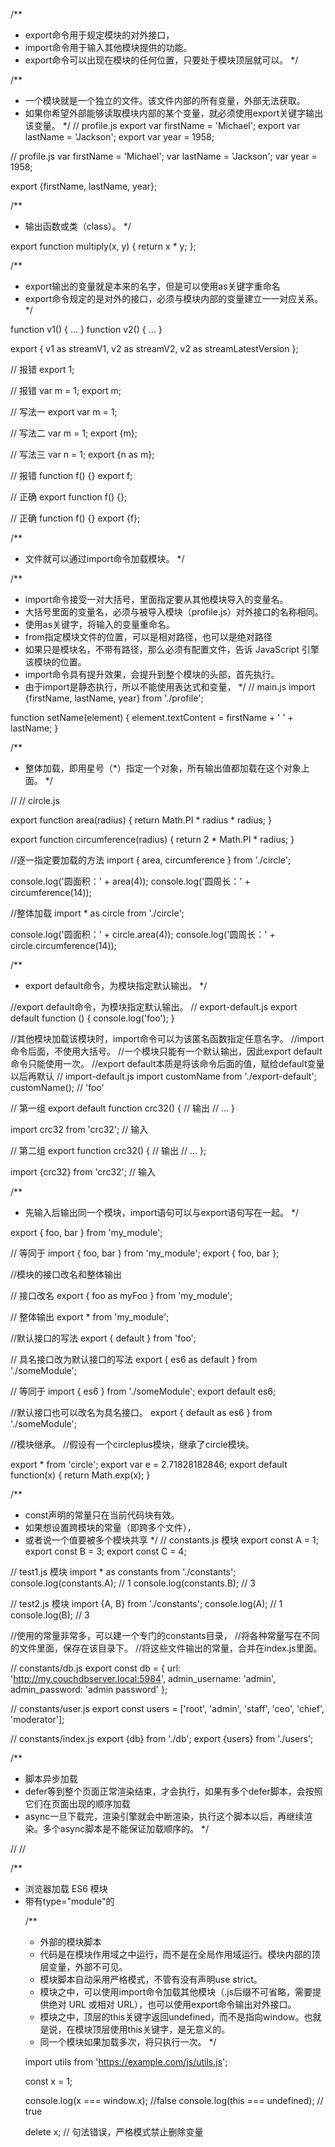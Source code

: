 /**
 * export命令用于规定模块的对外接口，
 * import命令用于输入其他模块提供的功能。
 * export命令可以出现在模块的任何位置，只要处于模块顶层就可以。
 */

/**
 * 一个模块就是一个独立的文件。该文件内部的所有变量，外部无法获取。
 * 如果你希望外部能够读取模块内部的某个变量，就必须使用export关键字输出该变量。
 */
// profile.js
export var firstName = 'Michael';
export var lastName = 'Jackson';
export var year = 1958;

// profile.js
var firstName = 'Michael';
var lastName = 'Jackson';
var year = 1958;

export {firstName, lastName, year};

/**
 * 输出函数或类（class）。
 */

export function multiply(x, y) {
  return x * y;
};

/**
 * export输出的变量就是本来的名字，但是可以使用as关键字重命名
 * export命令规定的是对外的接口，必须与模块内部的变量建立一一对应关系。
 */

function v1() { ... }
function v2() { ... }

export {
  v1 as streamV1,
  v2 as streamV2,
  v2 as streamLatestVersion
};



// 报错
export 1;

// 报错
var m = 1;
export m;


// 写法一
export var m = 1;

// 写法二
var m = 1;
export {m};

// 写法三
var n = 1;
export {n as m};


// 报错
function f() {}
export f;

// 正确
export function f() {};

// 正确
function f() {}
export {f};





/**
 * 文件就可以通过import命令加载模块。
 */


/**
 * import命令接受一对大括号，里面指定要从其他模块导入的变量名。
 * 大括号里面的变量名，必须与被导入模块（profile.js）对外接口的名称相同。
 * 使用as关键字，将输入的变量重命名。
 * from指定模块文件的位置，可以是相对路径，也可以是绝对路径
 * 如果只是模块名，不带有路径，那么必须有配置文件，告诉 JavaScript 引擎该模块的位置。
 * import命令具有提升效果，会提升到整个模块的头部，首先执行。
 * 由于import是静态执行，所以不能使用表达式和变量，
 */
// main.js
import {firstName, lastName, year} from './profile';

function setName(element) {
  element.textContent = firstName + ' ' + lastName;
}



/**
 * 整体加载，即用星号（*）指定一个对象，所有输出值都加载在这个对象上面。
 */


// 
// circle.js

export function area(radius) {
  return Math.PI * radius * radius;
}

export function circumference(radius) {
  return 2 * Math.PI * radius;
}

//逐一指定要加载的方法
import { area, circumference } from './circle';

console.log('圆面积：' + area(4));
console.log('圆周长：' + circumference(14));

//整体加载
import * as circle from './circle';

console.log('圆面积：' + circle.area(4));
console.log('圆周长：' + circle.circumference(14));



/**
 * export default命令，为模块指定默认输出。
 */

//export default命令，为模块指定默认输出。
// export-default.js
export default function () {
  console.log('foo');
}


//其他模块加载该模块时，import命令可以为该匿名函数指定任意名字。
//import命令后面，不使用大括号。
//一个模块只能有一个默认输出，因此export default命令只能使用一次。
//export default本质是将该命令后面的值，赋给default变量以后再默认
// import-default.js
import customName from './export-default';
customName(); // 'foo'

// 第一组
export default function crc32() { // 输出
  // ...
}

import crc32 from 'crc32'; // 输入

// 第二组
export function crc32() { // 输出
  // ...
};

import {crc32} from 'crc32'; // 输入


/**
 * 先输入后输出同一个模块，import语句可以与export语句写在一起。
 */

export { foo, bar } from 'my_module';

// 等同于
import { foo, bar } from 'my_module';
export { foo, bar };

//模块的接口改名和整体输出

// 接口改名
export { foo as myFoo } from 'my_module';

// 整体输出
export * from 'my_module';


//默认接口的写法
export { default } from 'foo';

// 具名接口改为默认接口的写法
export { es6 as default } from './someModule';

// 等同于
import { es6 } from './someModule';
export default es6;

//默认接口也可以改名为具名接口。
export { default as es6 } from './someModule';


//模块继承。
//假设有一个circleplus模块，继承了circle模块。

export * from 'circle';
export var e = 2.71828182846;
export default function(x) {
  return Math.exp(x);
}



/**
 * const声明的常量只在当前代码块有效。
 * 如果想设置跨模块的常量（即跨多个文件），
 * 或者说一个值要被多个模块共享
 */
// constants.js 模块
export const A = 1;
export const B = 3;
export const C = 4;

// test1.js 模块
import * as constants from './constants';
console.log(constants.A); // 1
console.log(constants.B); // 3

// test2.js 模块
import {A, B} from './constants';
console.log(A); // 1
console.log(B); // 3


//使用的常量非常多，可以建一个专门的constants目录，
//将各种常量写在不同的文件里面，保存在该目录下。
//将这些文件输出的常量，合并在index.js里面。

// constants/db.js
export const db = {
  url: 'http://my.couchdbserver.local:5984',
  admin_username: 'admin',
  admin_password: 'admin password'
};

// constants/user.js
export const users = ['root', 'admin', 'staff', 'ceo', 'chief', 'moderator'];


// constants/index.js
export {db} from './db';
export {users} from './users';


/**
 * 脚本异步加载
 * defer等到整个页面正常渲染结束，才会执行，如果有多个defer脚本，会按照它们在页面出现的顺序加载
 * async一旦下载完，渲染引擎就会中断渲染，执行这个脚本以后，再继续渲染。多个async脚本是不能保证加载顺序的。
 */

// <script src="path/to/myModule.js" defer></script>
// <script src="path/to/myModule.js" async></script>

/**
 * 浏览器加载 ES6 模块
 * 带有type="module"的<script>，都是异步加载，不会造成堵塞浏览器，
 * 即等到整个页面渲染完，再执行模块脚本，等同于打开了<script>标签的defer属性。
 */

// <script type="module" src="foo.js"></script>


/**
 * 外部的模块脚本
 * 代码是在模块作用域之中运行，而不是在全局作用域运行。模块内部的顶层变量，外部不可见。
 * 模块脚本自动采用严格模式，不管有没有声明use strict。
 * 模块之中，可以使用import命令加载其他模块（.js后缀不可省略，需要提供绝对 URL 或相对 URL），也可以使用export命令输出对外接口。
 * 模块之中，顶层的this关键字返回undefined，而不是指向window。也就是说，在模块顶层使用this关键字，是无意义的。
 * 同一个模块如果加载多次，将只执行一次。
 */

import utils from 'https://example.com/js/utils.js';

const x = 1;

console.log(x === window.x); //false
console.log(this === undefined); // true

delete x; // 句法错误，严格模式禁止删除变量

































































































